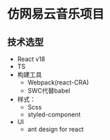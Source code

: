 # 仿网易云音乐项目
## 技术选型
- React v18
- TS
- 构建工具
  - Webpack(react-CRA)
  - SWC代替babel
- 样式：
  - Scss
  - styled-component
- UI
  - ant design for react
